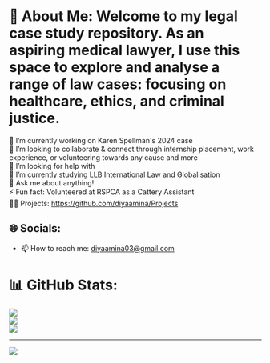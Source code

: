 # 💫 About Me: Welcome to my legal case study repository. As an aspiring medical lawyer, I use this space to explore and analyse a range of law cases: focusing on healthcare, ethics, and criminal justice.

🔭 I’m currently working on Karen Spellman's 2024 case <br>👯 I’m looking to collaborate & connect through internship placement, work experience, or volunteering towards any cause and more <br>🤝 I’m looking for help with<br>🌱 I’m currently studying LLB International Law and Globalisation <br>💬 Ask me about anything! <br>⚡ Fun fact: Volunteered at RSPCA as a Cattery Assistant <br> 👨‍💻 Projects: https://github.com/diyaamina/Projects


## 🌐 Socials:
- 📫 How to reach me: diyaamina03@gmail.com
# 📊 GitHub Stats:
![](https://github-readme-stats.vercel.app/api?username=diyaamina&theme=dark&hide_border=false&include_all_commits=false&count_private=false)<br/>
![](https://nirzak-streak-stats.vercel.app/?user=diyaamina&theme=dark&hide_border=false)<br/>
![](https://github-readme-stats.vercel.app/api/top-langs/?username=diyaamina&theme=dark&hide_border=false&include_all_commits=false&count_private=false&layout=compact)

---
[![](https://visitcount.itsvg.in/api?id=diyaamina&icon=0&color=0)](https://visitcount.itsvg.in)

<!-- Proudly created with GPRM ( https://gprm.itsvg.in ) -->
